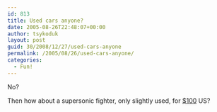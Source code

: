 ```yaml
---
id: 813
title: Used cars anyone?
date: 2005-08-26T22:48:07+00:00
author: tsykoduk
layout: post
guid: 30/2008/12/27/used-cars-anyone
permalink: /2005/08/26/used-cars-anyone/
categories:
  - Fun!
---
```

No?


Then how about a supersonic fighter, only slightly used, for <a href="http://times.hankooki.com/lpage/200508/kt2005081519485168040.htm">$100</a> US?